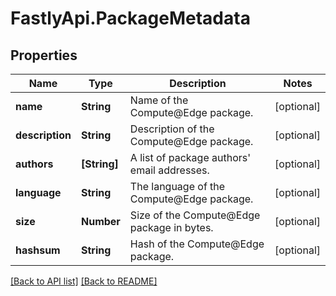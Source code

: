 # FastlyApi.PackageMetadata

## Properties

Name | Type | Description | Notes
------------ | ------------- | ------------- | -------------
**name** | **String** | Name of the Compute@Edge package. | [optional] 
**description** | **String** | Description of the Compute@Edge package. | [optional] 
**authors** | **[String]** | A list of package authors&#39; email addresses. | [optional] 
**language** | **String** | The language of the Compute@Edge package. | [optional] 
**size** | **Number** | Size of the Compute@Edge package in bytes. | [optional] 
**hashsum** | **String** | Hash of the Compute@Edge package. | [optional] 



[[Back to API list]](../../README.md#endpoints) [[Back to README]](../../README.md)
